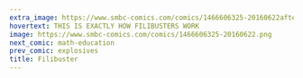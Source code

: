 ```yaml
---
extra_image: https://www.smbc-comics.com/comics/1466606325-20160622after.png
hovertext: THIS IS EXACTLY HOW FILIBUSTERS WORK
image: https://www.smbc-comics.com/comics/1466606325-20160622.png
next_comic: math-education
prev_comic: explosives
title: Filibuster
---
```


